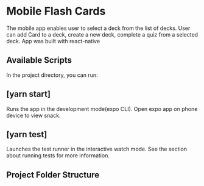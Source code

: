 # Mobile Flash Cards

The mobile app enables user to select a deck from the list of decks. User can add Card to a deck, create a new deck, complete a quiz from a selected deck. App was built with react-native

## Available Scripts

In the project directory, you can run:

## [yarn start]

Runs the app in the development mode(expo CLI).
Open expo app on phone device to view snack.


## [yarn test]

Launches the test runner in the interactive watch mode.
See the section about running tests for more information.

## Project Folder Structure